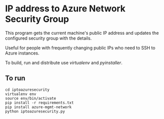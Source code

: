 IP address to Azure Network Security Group
==========================================

This program gets the current machine's public IP address and updates the configured security group with the details.

Useful for people with frequently changing public IPs who need to SSH to Azure instances.

To build, run and distribute use _virtualenv_ and _pyinstaller_.

To run
------
```
cd iptoazuresecurity
virtualenv env
source env/bin/activate
pip install -r requirements.txt
pip install azure-mgmt-network
python iptoazuresecurity.py
```
